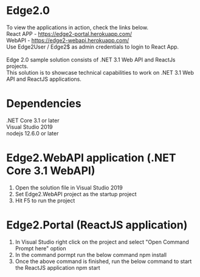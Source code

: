 # Edge2.0
To view the applications in action, check the links below.<br/>
React APP - https://edge2-portal.herokuapp.com/<br/>
WebAPI - https://edge2-webapi.herokuapp.com/<br/>
Use Edge2User / Edge2$ as admin credentials to login to React App.<br/><br/>
Edge 2.0 sample solution consists of .NET 3.1 Web API and ReactJs projects.<br/>
This solution is to showcase technical capabilities to work on .NET 3.1 Web API and ReactJS applications.

# Dependencies
.NET Core 3.1 or later<br/>
Visual Studio 2019<br/>
nodejs 12.6.0 or later

# Edge2.WebAPI application (.NET Core 3.1 WebAPI)
1) Open the solution file in Visual Studio 2019
2) Set Edge2.WebAPI project as the startup project
3) Hit F5 to run the project

# Edge2.Portal (ReactJS application)
1) In Visual Studio right click on the project and select "Open Command Prompt here" option
2) In the command pormpt run the below command
   npm install
3) Once the above command is finished, run the below command to start the ReactJS application
   npm start
